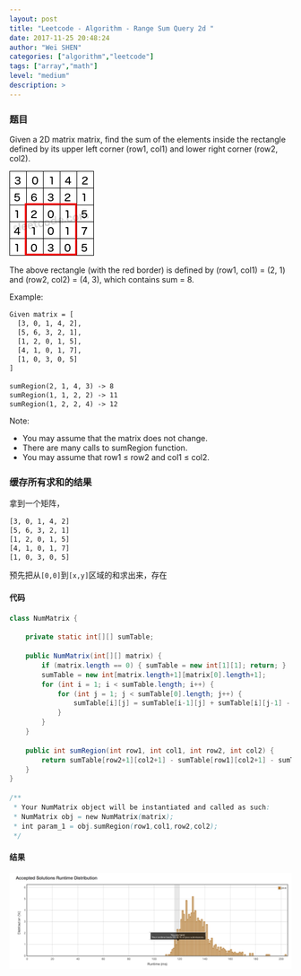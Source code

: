 ```yaml
---
layout: post
title: "Leetcode - Algorithm - Range Sum Query 2d "
date: 2017-11-25 20:48:24
author: "Wei SHEN"
categories: ["algorithm","leetcode"]
tags: ["array","math"]
level: "medium"
description: >
---
```


### 题目
Given a 2D matrix matrix, find the sum of the elements inside the rectangle defined by its upper left corner (row1, col1) and lower right corner (row2, col2).

![range-sum-query-2d](/images/leetcode/range-sum-query-2d.png)

The above rectangle (with the red border) is defined by (row1, col1) = (2, 1) and (row2, col2) = (4, 3), which contains sum = 8.

Example:
```
Given matrix = [
  [3, 0, 1, 4, 2],
  [5, 6, 3, 2, 1],
  [1, 2, 0, 1, 5],
  [4, 1, 0, 1, 7],
  [1, 0, 3, 0, 5]
]

sumRegion(2, 1, 4, 3) -> 8
sumRegion(1, 1, 2, 2) -> 11
sumRegion(1, 2, 2, 4) -> 12
```

Note:
* You may assume that the matrix does not change.
* There are many calls to sumRegion function.
* You may assume that row1 ≤ row2 and col1 ≤ col2.

### 缓存所有求和的结果
拿到一个矩阵，
```
[3, 0, 1, 4, 2]
[5, 6, 3, 2, 1]
[1, 2, 0, 1, 5]
[4, 1, 0, 1, 7]
[1, 0, 3, 0, 5]
```

预先把从`[0,0]`到`[x,y]`区域的和求出来，存在

#### 代码
```java
class NumMatrix {

    private static int[][] sumTable;

    public NumMatrix(int[][] matrix) {
        if (matrix.length == 0) { sumTable = new int[1][1]; return; }
        sumTable = new int[matrix.length+1][matrix[0].length+1];
        for (int i = 1; i < sumTable.length; i++) {
            for (int j = 1; j < sumTable[0].length; j++) {
                sumTable[i][j] = sumTable[i-1][j] + sumTable[i][j-1] - sumTable[i-1][j-1] + matrix[i-1][j-1];
            }
        }
    }

    public int sumRegion(int row1, int col1, int row2, int col2) {
        return sumTable[row2+1][col2+1] - sumTable[row1][col2+1] - sumTable[row2+1][col1] + sumTable[row1][col1];
    }
}

/**
 * Your NumMatrix object will be instantiated and called as such:
 * NumMatrix obj = new NumMatrix(matrix);
 * int param_1 = obj.sumRegion(row1,col1,row2,col2);
 */
```

#### 结果
![range-sum-query-2d-1](/images/leetcode/range-sum-query-2d-1.png)
